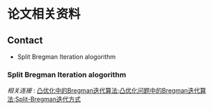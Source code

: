 # 论文相关资料
## Contact
 - Split Bregman Iteration alogorithm 

### Split Bregman Iteration alogorithm 
*相关连接* : [凸优化中的Bregman迭代算法](http://blog.csdn.net/celerychen2009/article/details/9058315);[凸优化问题中的Bregman迭代算法](https://blog.csdn.net/baidu_38172402/article/details/81007616);[Split-Bregman迭代方式](https://blog.csdn.net/weixin_41923961/article/details/80329393)

